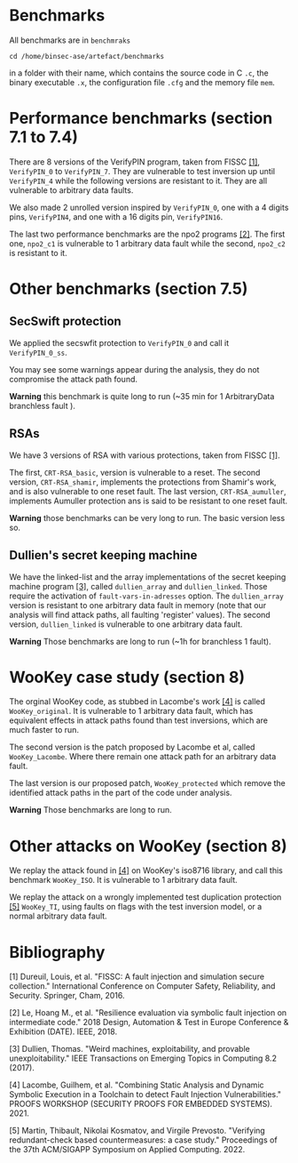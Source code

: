 Benchmarks
===

All benchmarks are in `benchmraks`
```
cd /home/binsec-ase/artefact/benchmarks
```
in a folder with their name, which contains the source code in C `.c`, the binary executable `.x`, the configuration file `.cfg` and the memory file `mem`.

# Performance benchmarks (section 7.1 to 7.4)

There are 8 versions of the VerifyPIN program, taken from FISSC [[1]](#bibliography), `VerifyPIN_0` to `VerifyPIN_7`. They are vulnerable to test inversion up until `VerifyPIN_4` while the following versions are resistant to it. They are all vulnerable to arbitrary data faults.

We also made 2 unrolled version inspired by `VerifyPIN_0`, one with a 4 digits pins, `VerifyPIN4`, and one with a 16 digits pin, `VerifyPIN16`.

The last two performance benchmarks are the npo2 programs [[2]](#bibliography). The first one, `npo2_c1` is vulnerable to 1 arbitrary data fault while the second, `npo2_c2` is resistant to it.


# Other benchmarks (section 7.5)

## SecSwift protection

We applied the secswfit protection to `VerifyPIN_0` and call it `VerifyPIN_0_ss`.

You may see some warnings appear during the analysis, they do not compromise the attack path found. 

**Warning** this benchmark is quite long to run (~35 min for 1 ArbitraryData branchless fault ).

## RSAs

We have 3 versions of RSA with various protections, taken from FISSC [[1]](#bibliography).

The first, `CRT-RSA_basic`, version is vulnerable to a reset.
The second version, `CRT-RSA_shamir`, implements the protections from Shamir's work, and is also vulnerable to one reset fault.
The last version, `CRT-RSA_aumuller`, implements Aumuller protection ans is said to be resistant to one reset fault.

**Warning** those benchmarks can be very long to run. The basic version less so.

## Dullien's secret keeping machine

We have the linked-list and the array implementations of the secret keeping machine program [[3]](#bibliography), called `dullien_array` and `dullien_linked`. Those require the activation of `fault-vars-in-adresses` option. The `dullien_array` version is resistant to one arbitrary data fault in memory (note that our analysis will find attack paths, all faulting 'register' values). The second version, `dullien_linked` is vulnerable to one arbitrary data fault.

**Warning** Those benchmarks are long to run (~1h for branchless 1 fault).


# WooKey case study (section 8)

The orginal WooKey code, as stubbed in Lacombe's work [[4]](#bibliography) is called `WooKey_original`. It is vulnerable to 1 arbitrary data fault, which has equivalent effects in attack paths found than test inversions, which are much faster to run.

The second version is the patch proposed by Lacombe et al, called `WooKey_Lacombe`. Where there remain one attack path for an arbitrary data fault.

The last version is our proposed patch, `WooKey_protected` which remove the identified attack paths in the part of the code under analysis.

**Warning** Those benchmarks are long to run.

# Other attacks on WooKey (section 8)

We replay the attack found in [[4]](#bibliography) on WooKey's iso8716 library, and call this benchmark `WooKey_ISO`. It is vulnerable to 1 arbitrary data fault.

We replay the attack on a wrongly implemented test duplication protection [[5]](#bibliography) `WooKey_TI`, using faults on flags with the test inversion model, or a normal arbitrary data fault.

# Bibliography

[1] Dureuil, Louis, et al. "FISSC: A fault injection and simulation secure collection." International Conference on Computer Safety, Reliability, and Security. Springer, Cham, 2016.

[2] Le, Hoang M., et al. "Resilience evaluation via symbolic fault injection on intermediate code." 2018 Design, Automation & Test in Europe Conference & Exhibition (DATE). IEEE, 2018.

[3] Dullien, Thomas. "Weird machines, exploitability, and provable unexploitability." IEEE Transactions on Emerging Topics in Computing 8.2 (2017).

[4] Lacombe, Guilhem, et al. "Combining Static Analysis and Dynamic Symbolic Execution in a Toolchain to detect Fault Injection Vulnerabilities." PROOFS WORKSHOP (SECURITY PROOFS FOR EMBEDDED SYSTEMS). 2021.

[5] Martin, Thibault, Nikolai Kosmatov, and Virgile Prevosto. "Verifying redundant-check based countermeasures: a case study." Proceedings of the 37th ACM/SIGAPP Symposium on Applied Computing. 2022.